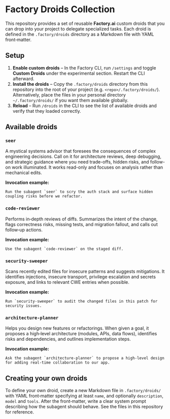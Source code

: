 # Factory Droids Collection

This repository provides a set of reusable **Factory.ai** custom droids that you can drop into your project to delegate specialized tasks.  Each droid is defined in the `.factory/droids` directory as a Markdown file with YAML front‑matter.

## Setup

1. **Enable custom droids** – In the Factory CLI, run `/settings` and toggle **Custom Droids** under the experimental section.  Restart the CLI afterward.
2. **Install the droids** – Copy the `.factory/droids` directory from this repository into the root of your project (e.g. `<repo>/.factory/droids/`).  Alternatively, place the files in your personal directory `~/.factory/droids/` if you want them available globally.
3. **Reload** – Run `/droids` in the CLI to see the list of available droids and verify that they loaded correctly.

## Available droids

### `seer`

A mystical systems advisor that foresees the consequences of complex engineering decisions. Call on it for architecture reviews, deep debugging, and strategic guidance where you need trade-offs, hidden risks, and follow-on work illuminated. It works read-only and focuses on analysis rather than mechanical edits.

**Invocation example:**

```text
Run the subagent `seer` to scry the auth stack and surface hidden coupling risks before we refactor.
```

### `code‑reviewer`

Performs in‑depth reviews of diffs.  Summarizes the intent of the change, flags correctness risks, missing tests, and migration fallout, and calls out follow‑up actions.

**Invocation example:**

```text
Use the subagent `code-reviewer` on the staged diff.
```

### `security‑sweeper`

Scans recently edited files for insecure patterns and suggests mitigations.  It identifies injections, insecure transport, privilege escalation and secrets exposure, and links to relevant CWE entries when possible.

**Invocation example:**

```text
Run `security-sweeper` to audit the changed files in this patch for security issues.
```

### `architecture‑planner`

Helps you design new features or refactorings.  When given a goal, it proposes a high‑level architecture (modules, APIs, data flows), identifies risks and dependencies, and outlines implementation steps.

**Invocation example:**

```text
Ask the subagent `architecture-planner` to propose a high-level design for adding real-time collaboration to our app.
```

## Creating your own droids

To define your own droid, create a new Markdown file in `.factory/droids/` with YAML front‑matter specifying at least `name`, and optionally `description`, `model` and `tools`.  After the front‑matter, write a clear system prompt describing how the subagent should behave.  See the files in this repository for reference.